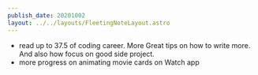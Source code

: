 ```yaml
---
publish_date: 20201002
layout: ../../layouts/FleetingNoteLayout.astro
---
```

- read up to 37.5 of coding career. More Great tips on how to write more. And also how focus on good side project.
- more progress on animating movie cards on Watch app
